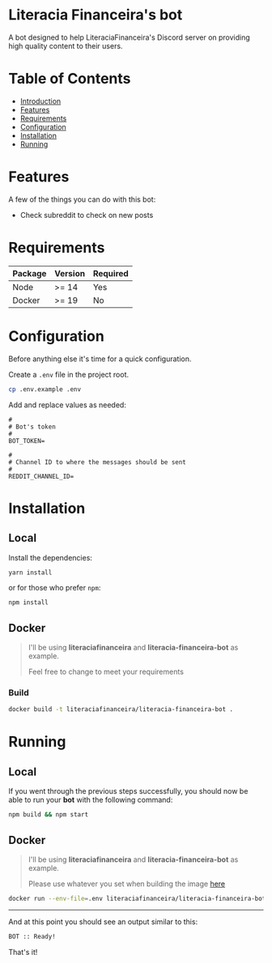 # Literacia Financeira's bot

A bot designed to help LiteraciaFinanceira's Discord server on providing high quality content to their users.

# Table of Contents

- [Introduction](#literacia-financeira's-bot)
- [Features](#features)
- [Requirements](#requirements)
- [Configuration](#configuration)
- [Installation](#installation)
- [Running](#running)

# Features

A few of the things you can do with this bot:

- Check subreddit to check on new posts

# Requirements

| Package | Version | Required |
| ------- | ------- | -------- |
| Node    | >= 14   | Yes      |
| Docker  | >= 19   | No       |

# Configuration

Before anything else it's time for a quick configuration.

Create a `.env` file in the project root.

```sh
cp .env.example .env
```

Add and replace values as needed:

```env
#
# Bot's token
#
BOT_TOKEN=

#
# Channel ID to where the messages should be sent
#
REDDIT_CHANNEL_ID=
```

# Installation

## Local

Install the dependencies:

```sh
yarn install
```

or for those who prefer `npm`:

```sh
npm install
```

## Docker

> I'll be using **literaciafinanceira** and **literacia-financeira-bot** as example.
>
> Feel free to change to meet your requirements

### Build

```bash
docker build -t literaciafinanceira/literacia-financeira-bot .
```

# Running

## Local

If you went through the previous steps successfully, you should now be able to run your **bot** with the following command:

```sh
npm build && npm start
```

## Docker

> I'll be using **literaciafinanceira** and **literacia-financeira-bot** as example.
>
> Please use whatever you set when building the image [here](#build)

```bash
docker run --env-file=.env literaciafinanceira/literacia-financeira-bot:latest
```

---

And at this point you should see an output similar to this:

```sh
BOT :: Ready!
```

That's it!
